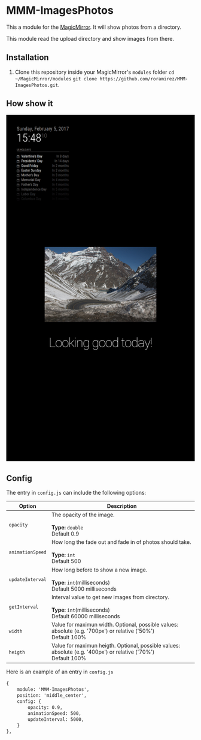 # MMM-ImagesPhotos
This a module for the [MagicMirror](https://github.com/MichMich/MagicMirror). It will show photos from a directory.

This module read the upload directory and show images from there.


## Installation
1. Clone this repository inside your MagicMirror's `modules` folder
   `cd ~/MagicMirror/modules`
   `git clone https://github.com/roramirez/MMM-ImagesPhotos.git`.

## How show it
![Demo](.github/animate.gif)

## Config
The entry in `config.js` can include the following options:


| Option             | Description
|--------------------|-----------
| `opacity`          | The opacity of the image.<br><br>**Type:** `double`<br>Default 0.9
| `animationSpeed`   | How long the fade out and fade in of photos should take.<br><br>**Type:** `int`<br>Default 500
| `updateInterval`   | How long before to show a new image.<br><br>**Type:** `int`(milliseconds) <br>Default 5000 milliseconds
| `getInterval`      | Interval value to get new images from directory.<br><br>**Type:** `int`(milliseconds) <br>Default 60000 milliseconds
| `width`            | Value for maximun width. Optional, possible values: absolute (e.g. '700px') or relative ('50%') <br> Default 100%
| `heigth`           | Value for maximun heigth. Optional, possible values: absolute (e.g. '400px') or relative ('70%') <br> Default 100%


Here is an example of an entry in `config.js`
```
{
	module: 'MMM-ImagesPhotos',
	position: 'middle_center',
	config: {
		opacity: 0.9,
		animationSpeed: 500,
		updateInterval: 5000,
	}
},
```
